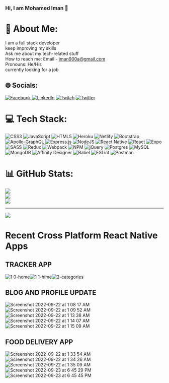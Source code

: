 ### Hi, I am Mohamed Iman 👋

# 💫 About Me:
I am a full stack developer <br>keep improving my skills<br>Ask me about my tech-related stuff <br>How to reach me: Email -  iman900a@gmail.com<br>Pronouns: He/His<br>currently looking for a job<br>


## 🌐 Socials:
[![Facebook](https://img.shields.io/badge/Facebook-%231877F2.svg?logo=Facebook&logoColor=white)](https://facebook.com/https://www.facebook.com/iman.saabir) [![LinkedIn](https://img.shields.io/badge/LinkedIn-%230077B5.svg?logo=linkedin&logoColor=white)](https://linkedin.com/in/https://www.linkedin.com/in/mohamed-iman-80b3a874/) [![Twitch](https://img.shields.io/badge/Twitch-%239146FF.svg?logo=Twitch&logoColor=white)](https://twitch.tv/https://twitter.com/Techsmarts2) [![Twitter](https://img.shields.io/badge/Twitter-%231DA1F2.svg?logo=Twitter&logoColor=white)](https://twitter.com/https://twitter.com/home) 

# 💻 Tech Stack:
![CSS3](https://img.shields.io/badge/css3-%231572B6.svg?style=flat-square&logo=css3&logoColor=white) ![JavaScript](https://img.shields.io/badge/javascript-%23323330.svg?style=flat-square&logo=javascript&logoColor=%23F7DF1E) ![HTML5](https://img.shields.io/badge/html5-%23E34F26.svg?style=flat-square&logo=html5&logoColor=white) ![Heroku](https://img.shields.io/badge/heroku-%23430098.svg?style=flat-square&logo=heroku&logoColor=white) ![Netlify](https://img.shields.io/badge/netlify-%23000000.svg?style=flat-square&logo=netlify&logoColor=#00C7B7) ![Bootstrap](https://img.shields.io/badge/bootstrap-%23563D7C.svg?style=flat-square&logo=bootstrap&logoColor=white) ![Apollo-GraphQL](https://img.shields.io/badge/-ApolloGraphQL-311C87?style=flat-square&logo=apollo-graphql) ![Express.js](https://img.shields.io/badge/express.js-%23404d59.svg?style=flat-square&logo=express&logoColor=%2361DAFB) ![NodeJS](https://img.shields.io/badge/node.js-6DA55F?style=flat-square&logo=node.js&logoColor=white) ![React Native](https://img.shields.io/badge/react_native-%2320232a.svg?style=flat-square&logo=react&logoColor=%2361DAFB) ![React](https://img.shields.io/badge/react-%2320232a.svg?style=flat-square&logo=react&logoColor=%2361DAFB) ![Expo](https://img.shields.io/badge/expo-1C1E24?style=flat-square&logo=expo&logoColor=#D04A37) ![SASS](https://img.shields.io/badge/SASS-hotpink.svg?style=flat-square&logo=SASS&logoColor=white) ![Redux](https://img.shields.io/badge/redux-%23593d88.svg?style=flat-square&logo=redux&logoColor=white) ![Webpack](https://img.shields.io/badge/webpack-%238DD6F9.svg?style=flat-square&logo=webpack&logoColor=black) ![NPM](https://img.shields.io/badge/NPM-%23000000.svg?style=flat-square&logo=npm&logoColor=white) ![jQuery](https://img.shields.io/badge/jquery-%230769AD.svg?style=flat-square&logo=jquery&logoColor=white) ![Postgres](https://img.shields.io/badge/postgres-%23316192.svg?style=flat-square&logo=postgresql&logoColor=white) ![MySQL](https://img.shields.io/badge/mysql-%2300f.svg?style=flat-square&logo=mysql&logoColor=white) ![MongoDB](https://img.shields.io/badge/MongoDB-%234ea94b.svg?style=flat-square&logo=mongodb&logoColor=white) ![Affinity Designer](https://img.shields.io/badge/affinitydesginer-%231B72BE.svg?style=flat-square&logo=affinity-designer&logoColor=white) ![Babel](https://img.shields.io/badge/Babel-F9DC3e?style=flat-square&logo=babel&logoColor=black) ![ESLint](https://img.shields.io/badge/ESLint-4B3263?style=flat-square&logo=eslint&logoColor=white) ![Postman](https://img.shields.io/badge/Postman-FF6C37?style=flat-square&logo=postman&logoColor=white)


# 📊 GitHub Stats:
![](https://github-readme-stats.vercel.app/api?username=MohamedIman&theme=dark&hide_border=false&include_all_commits=true&count_private=true)<br/>
![](https://github-readme-streak-stats.herokuapp.com/?user=MohamedIman&theme=dark&hide_border=false)<br/>
![](https://github-readme-stats.vercel.app/api/top-langs/?username=MohamedIman&theme=dark&hide_border=false&include_all_commits=true&count_private=true&layout=compact)

---
[![](https://visitcount.itsvg.in/api?id=MohamedIman&icon=0&color=0)](https://visitcount.itsvg.in)




# Recent Cross Platform React Native Apps

## TRACKER APP
![1 0-home](https://user-images.githubusercontent.com/19636687/191680004-8b289f15-0319-4d3d-a5be-47f0564a028c.png)![1 1-hime](https://user-images.githubusercontent.com/19636687/191680015-a689da65-47a8-4139-838c-18da81d91a3b.png)![2-categories](https://user-images.githubusercontent.com/19636687/191680025-8f2631b0-7100-403a-b8a0-3cde4ac2fad6.png)



## BLOG AND PROFILE UPDATE
![Screenshot 2022-09-22 at 1 08 17 AM](https://user-images.githubusercontent.com/19636687/191682893-d48791d0-4c86-413b-acc0-366328715f79.png)
![Screenshot 2022-09-22 at 1 09 52 AM](https://user-images.githubusercontent.com/19636687/191682919-fc1fd785-51f8-4e56-b637-655768d75f2c.png)
![Screenshot 2022-09-22 at 1 13 38 AM](https://user-images.githubusercontent.com/19636687/191682944-6c362920-913c-45e5-9516-a89ad9abc885.png)
![Screenshot 2022-09-22 at 1 14 07 AM](https://user-images.githubusercontent.com/19636687/191682992-9ca3ccb9-6181-49db-b2d2-4679a28aba36.png)
![Screenshot 2022-09-22 at 1 15 09 AM](https://user-images.githubusercontent.com/19636687/191683066-75c2b75b-16de-4de1-8818-99acac718c66.png)



## FOOD DELIVERY APP

![Screenshot 2022-09-22 at 1 33 54 AM](https://user-images.githubusercontent.com/19636687/191686533-5f149ffc-15d4-47c3-904b-ae6cccffbf94.png)
![Screenshot 2022-09-22 at 1 34 26 AM](https://user-images.githubusercontent.com/19636687/191686545-59aa5e95-6f68-4c4d-92b3-ef2236c2cea8.png)
![Screenshot 2022-09-22 at 1 35 09 AM](https://user-images.githubusercontent.com/19636687/191686566-7c5e9db7-a3ed-4143-ac8a-367ce016c2f4.png)
![Screenshot 2022-09-23 at 6 45 29 PM](https://user-images.githubusercontent.com/19636687/192072908-ed6da6c5-57be-49d7-8f8d-31404d80f19f.png)
![Screenshot 2022-09-23 at 6 45 45 PM](https://user-images.githubusercontent.com/19636687/192072911-02789de4-275d-4aaa-b2a4-d46f7ce518b3.png)




